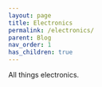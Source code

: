 ```yaml
---
layout: page
title: Electronics
permalink: /electronics/
parent: Blog
nav_order: 1
has_children: true
---
```


All things electronics.
